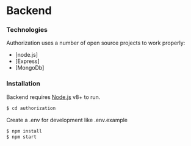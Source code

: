 # Backend

### Technologies
Authorization uses a number of open source projects to work properly:

- [node.js]
- [Express]
- [MongoDb]


### Installation

Backend requires [Node.js](https://nodejs.org/) v8+ to run.

```sh
$ cd authorization
```

Create a .env for development like .env.example

```sh
$ npm install
$ npm start
```